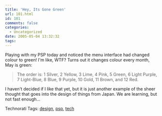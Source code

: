 ```yaml
---
title: 'Hey, Its Gone Green'
url: 101.html
id: 101
comments: false
categories:
  - Uncategorized
date: 2005-05-04 13:32:32
tags:
---
```


Playing with my PSP today and noticed the menu interface had changed colour to green! I'm like, WTF? Turns out it changes colour every month, May is green:

> The order is: 1 Silver, 2 Yellow, 3 Lime, 4 Pink, 5 Green, 6 Light Purple, 7 Light-Blue, 8 Blue, 9 Purple, 10 Gold, 11 Brown, and 12 Red.

I haven't decided if I like that yet, but it is just another example of the sheer thought that goes into the design of things from Japan. We are learning, but not fast enough...

Technorati Tags: [design](http://technorati.com/tag/design), [psp](http://technorati.com/tag/psp), [tech](http://technorati.com/tag/tech)
